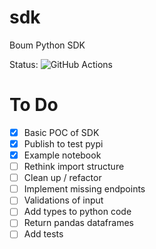 # sdk
Boum Python SDK

Status: ![GitHub Actions](https://github.com/boum-garden/sdk/actions/workflows/main.yml/badge.svg)

# To Do
- [x] Basic POC of SDK
- [x] Publish to test pypi
- [x] Example notebook
- [ ] Rethink import structure
- [ ] Clean up / refactor
- [ ] Implement missing endpoints
- [ ] Validations of input
- [ ] Add types to python code
- [ ] Return pandas dataframes
- [ ] Add tests
